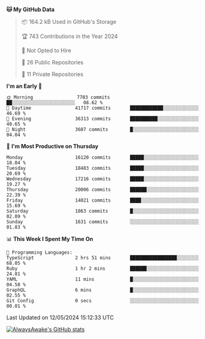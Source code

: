 <!--START_SECTION:waka-->
**🐱 My GitHub Data** 

> 📦 164.2 kB Used in GitHub's Storage 
 > 
> 🏆 743 Contributions in the Year 2024
 > 
> 🚫 Not Opted to Hire
 > 
> 📜 26 Public Repositories 
 > 
> 🔑 11 Private Repositories 
 > 
**I'm an Early 🐤** 

```text
🌞 Morning                7703 commits        ██░░░░░░░░░░░░░░░░░░░░░░░   08.62 % 
🌆 Daytime                41717 commits       ████████████░░░░░░░░░░░░░   46.69 % 
🌃 Evening                36313 commits       ██████████░░░░░░░░░░░░░░░   40.65 % 
🌙 Night                  3607 commits        █░░░░░░░░░░░░░░░░░░░░░░░░   04.04 % 
```
📅 **I'm Most Productive on Thursday** 

```text
Monday                   16120 commits       █████░░░░░░░░░░░░░░░░░░░░   18.04 % 
Tuesday                  18483 commits       █████░░░░░░░░░░░░░░░░░░░░   20.69 % 
Wednesday                17216 commits       █████░░░░░░░░░░░░░░░░░░░░   19.27 % 
Thursday                 20006 commits       ██████░░░░░░░░░░░░░░░░░░░   22.39 % 
Friday                   14021 commits       ████░░░░░░░░░░░░░░░░░░░░░   15.69 % 
Saturday                 1863 commits        █░░░░░░░░░░░░░░░░░░░░░░░░   02.09 % 
Sunday                   1631 commits        ░░░░░░░░░░░░░░░░░░░░░░░░░   01.83 % 
```


📊 **This Week I Spent My Time On** 

```text
💬 Programming Languages: 
TypeScript               2 hrs 51 mins       █████████████████░░░░░░░░   68.05 % 
Ruby                     1 hr 2 mins         ██████░░░░░░░░░░░░░░░░░░░   24.81 % 
YAML                     11 mins             █░░░░░░░░░░░░░░░░░░░░░░░░   04.58 % 
GraphQL                  6 mins              █░░░░░░░░░░░░░░░░░░░░░░░░   02.55 % 
Git Config               0 secs              ░░░░░░░░░░░░░░░░░░░░░░░░░   00.01 % 
```


 Last Updated on 12/05/2024 15:12:33 UTC
<!--END_SECTION:waka-->

[![AlwaysAwake's GitHub stats](https://github-readme-stats.vercel.app/api?username=AlwaysAwake&show_icons=true&theme=github_dark&count_private=true)](https://github.com/AlwaysAwake/AlwaysAwake)
